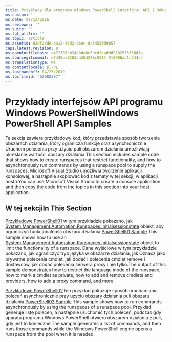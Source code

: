 ```yaml
---
title: Przykłady dla programu Windows PowerShell interfejsu API | Dokumentacja firmy Microsoft
ms.custom: ''
ms.date: 09/13/2016
ms.reviewer: ''
ms.suite: ''
ms.tgt_pltfrm: ''
ms.topic: article
ms.assetid: 82df2cde-ba12-46d2-b6ec-da5455fd9b57
caps.latest.revision: 8
ms.openlocfilehash: a472f07cb24b0de8e5dcdfcaddd2802575318d7a
ms.sourcegitcommit: e7445ba8203da304286c591ff513900ad1c244a4
ms.translationtype: MT
ms.contentlocale: pl-PL
ms.lasthandoff: 04/23/2019
ms.locfileid: "62082587"
---
```

# <a name="windows-powershell-api-samples"></a><span data-ttu-id="82276-102">Przykłady interfejsów API programu Windows PowerShell</span><span class="sxs-lookup"><span data-stu-id="82276-102">Windows PowerShell API Samples</span></span>

<span data-ttu-id="82276-103">Ta sekcja zawiera przykładowy kod, który przedstawia sposób tworzenia obszarach działania, który ogranicza funkcję oraz asynchronicznie Uruchom polecenia przy użyciu puli obszarem działania umożliwiają określanie wartości obszary działania.</span><span class="sxs-lookup"><span data-stu-id="82276-103">This section includes sample code that shows how to create runspaces that restrict functionality, and how to asynchronously run commands by using a runspace pool to supply the runspaces.</span></span> <span data-ttu-id="82276-104">Microsoft Visual Studio umożliwia tworzenie aplikacji konsolowej, a następnie skopiować kod z tematy w tej sekcji, w aplikacji hosta.</span><span class="sxs-lookup"><span data-stu-id="82276-104">You can use Microsoft Visual Studio to create a console application and then copy the code from the topics in this section into your host application.</span></span>

## <a name="in-this-section"></a><span data-ttu-id="82276-105">W tej sekcji</span><span class="sxs-lookup"><span data-stu-id="82276-105">In This Section</span></span>

<span data-ttu-id="82276-106">[Przykładowe PowerShell01](./windows-powershell01-sample.md) w tym przykładzie pokazano, jak [System.Management.Automation.Runspaces.Initialsessionstate](/dotnet/api/System.Management.Automation.Runspaces.InitialSessionState) obiekt, aby ograniczyć funkcjonalność obszaru działania.</span><span class="sxs-lookup"><span data-stu-id="82276-106">[PowerShell01 Sample](./windows-powershell01-sample.md) This sample shows how to use an [System.Management.Automation.Runspaces.Initialsessionstate](/dotnet/api/System.Management.Automation.Runspaces.InitialSessionState) object to limit the functionality of a runspace.</span></span> <span data-ttu-id="82276-107">Dane wyjściowe w tym przykładzie pokazano, jak ograniczyć tryb języka w obszarze działania, jak Oznacz jako prywatne polecenia cmdlet, jak dodać i polecenia cmdlet remove i dostawców, jak dodać polecenia serwera proxy i nie tylko.</span><span class="sxs-lookup"><span data-stu-id="82276-107">The output of this sample demonstrates how to restrict the language mode of the runspace, how to mark a cmdlet as private, how to add and remove cmdlets and providers, how to add a proxy command, and more.</span></span>

<span data-ttu-id="82276-108">[Przykładowe PowerShell02](./windows-powershell02-sample.md) ten przykład pokazuje sposób uruchamiania poleceń asynchronicznie przy użyciu obszary działania puli obszaru działania.</span><span class="sxs-lookup"><span data-stu-id="82276-108">[PowerShell02 Sample](./windows-powershell02-sample.md) This sample shows how to run commands asynchronously by using the runspaces of a runspace pool.</span></span> <span data-ttu-id="82276-109">Przykład generuje listę poleceń, a następnie uruchomić tych poleceń, podczas gdy aparatu programu Windows PowerShell otwiera obszarem działania z puli, gdy jest to konieczne.</span><span class="sxs-lookup"><span data-stu-id="82276-109">The sample generates a list of commands, and then runs those commands while the Windows PowerShell engine opens a runspace from the pool when it is needed.</span></span>